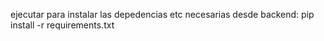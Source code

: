 ejecutar para instalar las depedencias etc necesarias
desde backend:
pip install -r requirements.txt
